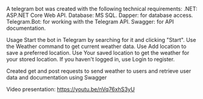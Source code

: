 A telegram bot was created with the following technical requirements:
.NET: ASP.NET Core Web API.
Database: MS SQL.
Dapper: for database access.
Telegram.Bot: for working with the Telegram API.
Swagger: for API documentation.

Usage
Start the bot in Telegram by searching for it and clicking "Start".
Use the Weather command to get current weather data.
Use Add location to save a preferred location.
Use Your saved location to get the weather for your stored location.
If you haven't logged in, use Login to register.

Created get and post requests to send weather to users and retrieve user data and documentation using Swagger

Video presentation: https://youtu.be/nVq76xhS3yU
